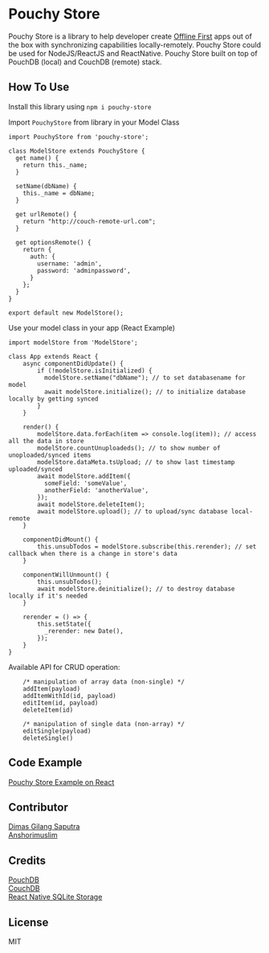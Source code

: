 # Pouchy Store

Pouchy Store is a library to help developer create [Offline First](http://offlinefirst.org/) apps out of the box with synchronizing capabilities locally-remotely. Pouchy Store could be used for NodeJS/ReactJS and ReactNative. Pouchy Store built on top of PouchDB (local) and CouchDB (remote) stack.

## How To Use

Install this library using
`npm i pouchy-store`

Import `PouchyStore` from library in your Model Class
```
import PouchyStore from 'pouchy-store';

class ModelStore extends PouchyStore {
  get name() {
    return this._name;
  }

  setName(dbName) {
    this._name = dbName;
  }

  get urlRemote() {
    return "http://couch-remote-url.com";
  }

  get optionsRemote() {
    return {
      auth: {
	    username: 'admin',
	    password: 'adminpassword',
	  }
    };
  }
}

export default new ModelStore();
```
Use your model class in your app (React Example)
```
import modelStore from 'ModelStore';

class App extends React {
	async componentDidUpdate() {
		if (!modelStore.isInitialized) {
		  modelStore.setName("dbName");	// to set databasename for model
		  await modelStore.initialize(); // to initialize database locally by getting synced
		}
	}

	render() {
        modelStore.data.forEach(item => console.log(item)); // access all the data in store
		modelStore.countUnuploadeds(); // to show number of unoploaded/synced items
		modelStore.dataMeta.tsUpload; // to show last timestamp uploaded/synced
		await modelStore.addItem({
          someField: 'someValue',
          anotherField: 'anotherValue',
        });
		await modelStore.deleteItem();
		await modelStore.upload(); // to upload/sync database local-remote
	}

	componentDidMount() {
		this.unsubTodos = modelStore.subscribe(this.rerender); // set callback when there is a change in store's data
	}

	componentWillUnmount() {
		this.unsubTodos();
		await modelStore.deinitialize(); // to destroy database locally if it's needed
	}

	rerender = () => {
        this.setState({
          _rerender: new Date(),
        });
    }
}
```
Available API for CRUD operation:
```
	/* manipulation of array data (non-single) */
	addItem(payload)
	addItemWithId(id, payload)
	editItem(id, payload)
	deleteItem(id)

	/* manipulation of single data (non-array) */
	editSingle(payload)
	deleteSingle()
```


## Code Example
[Pouchy Store Example on React](https://github.com/eFishery/pouchy-store-example)

## Contributor

[Dimas Gilang Saputra](https://github.com/sumartoyo)  
[Anshorimuslim](https://github.com/ans-4175)  

## Credits

[PouchDB](https://pouchdb.com/)  
[CouchDB](http://couchdb.apache.org/)  
[React Native SQLite Storage](https://www.npmjs.com/package/react-native-sqlite-storage)  

## License
MIT
